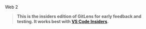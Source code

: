 Web 2
> **This is the insiders edition of GitLens for early feedback and testing. It works best with [VS Code Insiders](https://code.visualstudio.com/insiders).**
